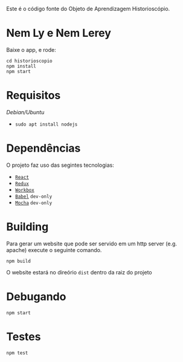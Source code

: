 Este é o código fonte do Objeto de Aprendizagem Historioscópio.

# Nem Ly e Nem Lerey #

Baixe o app, e rode:

```
cd historioscopio
npm install
npm start
```

# Requisitos

*Debian/Ubuntu*

- `sudo apt install nodejs`

# Dependências

O projeto faz uso das segintes tecnologias:

- [`React`](https://reactjs.org/docs/getting-started.html)
- [`Redux`](https://redux.js.org/introduction/getting-started)
- [`Workbox`](https://developers.google.com/web/tools/workbox)
- [`Babel`](https://babeljs.io/) `dev-only`
- [`Mocha`](https://mochajs.org/) `dev-only`

# Building

Para gerar um website que pode ser servido em um http server (e.g. apache)
execute o seguinte comando.

```
npm build
```
O website estará no direório `dist` dentro da raiz do projeto

# Debugando
```
npm start
```

# Testes
```
npm test
```